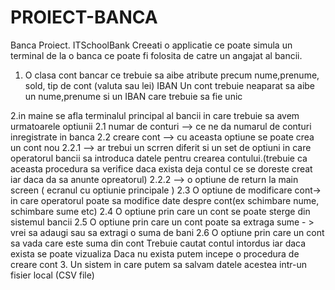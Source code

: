 # PROIECT-BANCA
Banca Proiect.
ITSchoolBank
Creeati o applicatie ce poate simula un terminal de la o banca ce poate fi folosita de catre
un angajat al bancii.
1. O clasa cont bancar ce trebuie sa aibe atribute precum nume,prenume, sold, tip de cont (valuta sau lei) IBAN
Un cont trebuie neaparat sa aibe un nume,prenume si un IBAN care trebuie sa fie unic

2.in maine se afla terminalul principal al bancii in care trebuie sa avem urmatoarele optiunii
   2.1 numar de conturi --> ce ne da numarul de conturi inregistrate in banca
   2.2 creare cont --> cu aceasta optiune se poate crea un cont nou 
        2.2.1 --> ar trebui un scrren diferit si un set de optiuni in care
        operatorul bancii sa introduca datele pentru crearea contului.(trebuie ca aceasta procedura sa verifice daca exista deja contul ce 
        se doreste creat iar daca da sa anunte opreatorul)
        2.2.2 --> o optiune de return la main screen ( ecranul cu optiunie principale )
   2.3 O optiune de modificare cont-> in care operatorul poate sa modifice date despre cont(ex schimbare nume, schimbare sume etc)
   2.4 O optiune prin care un cont se poate sterge din sistemul bancii
   2.5 O optiune prin care un cont poate sa extraga sume - > vrei sa adaugi sau sa extragi o suma de bani
   2.6 O optiune prin care un cont sa vada care este suma din cont
        Trebuie cautat contul intordus iar daca exista se poate vizualiza
        Daca nu exista putem incepe o procedura de creare cont
    3. Un sistem in care putem sa salvam datele acestea intr-un fisier local (CSV file)
